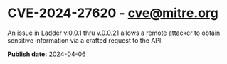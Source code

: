 # CVE-2024-27620 - cve@mitre.org

An issue in Ladder v.0.0.1 thru v.0.0.21 allows a remote attacker to obtain sensitive information via a crafted request to the API.

**Publish date:** 2024-04-06
